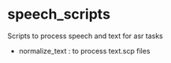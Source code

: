 # speech_scripts
Scripts to process speech and text for asr tasks
- normalize_text : to process text.scp files
